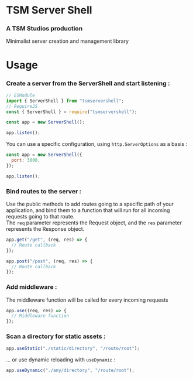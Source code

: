 # TSM Server Shell

### A TSM Studios production

Minimalist server creation and management library

# Usage

### Create a server from the ServerShell and start listening :

```js
// ESModule
import { ServerShell } from "tsmservershell";
// RequireJS
const { ServerShell } = require("tsmservershell");

const app = new ServerShell();

app.listen();
```

You can use a specific configuration, using `http.ServerOptions` as a basis :

```js
const app = new ServerShell({
  port: 3000,
});

app.listen();
```

### Bind routes to the server :

Use the public methods to add routes going to a specific path of your application, and bind them to a function that will run for all incoming requests going to that route.  
The `req` parameter represents the Request object, and the `res` parameter represents the Response object.

```js
app.get("/get", (req, res) => {
  // Route callback
});

app.post("/post", (req, res) => {
  // Route callback
});
```

### Add middleware :

The middleware function will be called for every incoming requests

```js
app.use((req, res) => {
  // Middleware function
});
```

### Scan a directory for static assets :

```js
app.useStatic("./static/directory", "/route/root");
```

... or use dynamic reloading with `useDynamic` :

```js
app.useDynamic("./any/directory", "/route/root");
```
